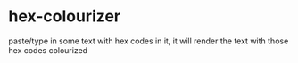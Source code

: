 # hex-colourizer

paste/type in some text with hex codes in it, it will render the text with those hex codes colourized
